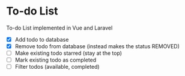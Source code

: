# To-do List

To-do List implemented in Vue and Laravel

- [x] Add todo to database
- [x] Remove todo from database (instead makes the status REMOVED)
- [ ] Make existing todo starred (stay at the top)
- [ ] Mark existing todo as completed
- [ ] Filter todos (available, completed)